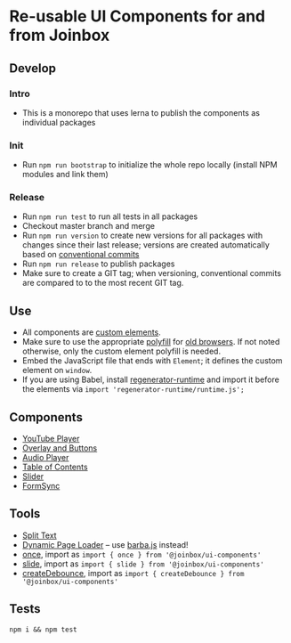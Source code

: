 # Re-usable UI Components for and from Joinbox

## Develop

### Intro
- This is a monorepo that uses lerna to publish the components as individual packages

### Init
- Run `npm run bootstrap` to initialize the whole repo locally (install NPM modules and link them)

### Release
- Run `npm run test` to run all tests in all packages
- Checkout master branch and merge
- Run `npm run version` to create new versions for all packages with changes since their last
release; versions are created automatically based on 
[conventional commits](https://www.conventionalcommits.org/en/v1.0.0/)
- Run `npm run release` to publish packages
- Make sure to create a GIT tag; when versioning, conventional commits are compared to to the
most recent GIT tag.



## Use
- All components are [custom elements](https://developer.mozilla.org/en-US/docs/Web/Web_Components/Using_custom_elements). 
- Make sure to use the appropriate [polyfill](https://github.com/webcomponents/polyfills/tree/master/packages/custom-elements)
for [old browsers](https://caniuse.com/custom-elementsv1). If not noted otherwise, only the custom
element polyfill is needed.
- Embed the JavaScript file that ends with `Element`; it defines the custom element on `window`.
- If you are using Babel, install [regenerator-runtime](https://www.npmjs.com/package/regenerator-runtime)
and import it before the elements via `import 'regenerator-runtime/runtime.js';`

## Components
- [YouTube Player](./YouTubePlayer/README.md)
- [Overlay and Buttons](./Overlay/README.md)
- [Audio Player](./Media/README.md)
- [Table of Contents](./TableOfContents/README.md)
- [Slider](./Slider/README.md)
- [FormSync](./FormSync/README.md)

## Tools
- [Split Text](./splitText/README.md)
- [Dynamic Page Loader](./DynamicPageLoader/README.md) – use [barba.js](https://barba.js.org/) instead!
- [once](./shared/once.mjs), import as `import { once } from '@joinbox/ui-components'`
- [slide](./slide/README.md), import as `import { slide } from '@joinbox/ui-components'`
- [createDebounce](./shared/createDebounce.mjs), import as `import { createDebounce } from '@joinbox/ui-components'`

## Tests
`npm i && npm test`
